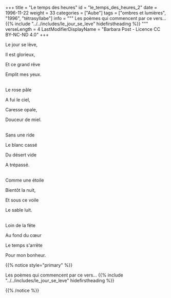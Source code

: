 +++
title = "Le temps des heures"
id = "le_temps_des_heures_2"
date = 1996-11-22
weight = 33
categories = ["Aube"]
tags = ["ombres et lumières", "1996", "tétrasyllabe"]
info = """
Les poèmes qui commencent par ce vers...
{{% include "../../includes/le_jour_se_leve" hidefirstheading %}}
"""
verseLength = 4
LastModifierDisplayName = "Barbara Post - Licence CC BY-NC-ND 4.0"
+++

Le jour se lève,

Il est glorieux,

Et ce grand rêve

Emplit mes yeux.

 \
Le rose pâle

A fui le ciel,

Caresse opale,

Douceur de miel.

 \
Sans une ride

Le blanc cassé

Du désert vide

A trépassé.

 \
Comme une étoile

Bientôt la nuit,

Et sous ce voile

Le sable luit.

 \
Loin de la fête

Au fond du cœur

Le temps s'arrête

Pour mon bonheur.

{{% notice style="primary" %}}

Les poèmes qui commencent par ce vers...
{{% include "../../includes/le_jour_se_leve" hidefirstheading %}}

{{% /notice %}}
